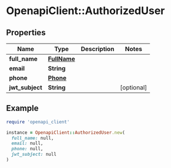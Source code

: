 # OpenapiClient::AuthorizedUser

## Properties

| Name | Type | Description | Notes |
| ---- | ---- | ----------- | ----- |
| **full_name** | [**FullName**](FullName.md) |  |  |
| **email** | **String** |  |  |
| **phone** | [**Phone**](Phone.md) |  |  |
| **jwt_subject** | **String** |  | [optional] |

## Example

```ruby
require 'openapi_client'

instance = OpenapiClient::AuthorizedUser.new(
  full_name: null,
  email: null,
  phone: null,
  jwt_subject: null
)
```

